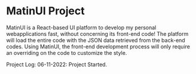 # MatinUI Project

MatinUI is a React-based  UI platform to develop my personal webapplications fast, without concerning its front-end code!
The platform will load the entire code with the JSON data retrieved from the back-end codes.
Using MatinUI, the front-end development process will only require an overriding on the code to customize the style.

Project Log:
06-11-2022: Project Started.
